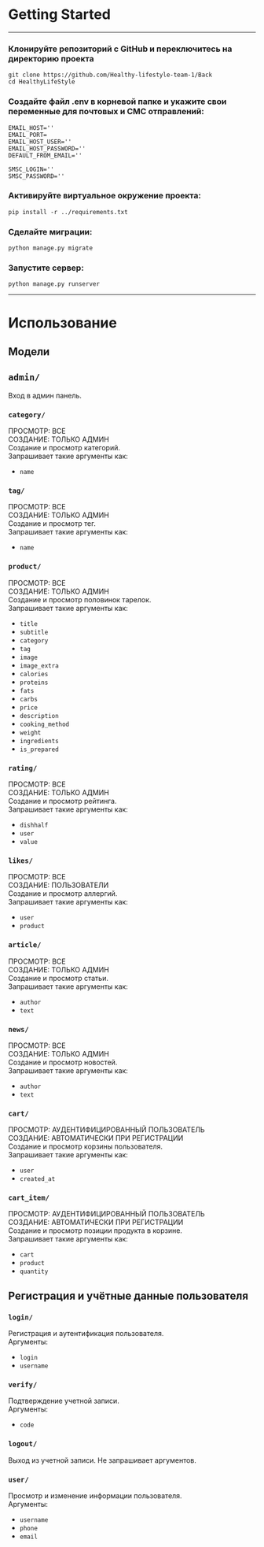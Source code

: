 # Getting Started
***
### Клонируйте репозиторий с GitHub и переключитесь на директорию проекта
```commandline
git clone https://github.com/Healthy-lifestyle-team-1/Back
cd HealthyLifeStyle
```

### Создайте файл .env в корневой папке и укажите свои переменные для почтовых и СМС отправлений:
```
EMAIL_HOST=''
EMAIL_PORT=
EMAIL_HOST_USER=''
EMAIL_HOST_PASSWORD=''
DEFAULT_FROM_EMAIL=''

SMSC_LOGIN=''
SMSC_PASSWORD=''
```

### Активируйте виртуальное окружение проекта:
```commandline
pip install -r ../requirements.txt
```

### Сделайте миграции:
```commandline
python manage.py migrate
```

### Запустите сервер:

```commandline
python manage.py runserver
```
---
# Использование

## Модели

## ```admin/```
Вход в админ панель.

### ```category/```
ПРОСМОТР: ВСЕ   
СОЗДАНИЕ: ТОЛЬКО АДМИН   
Создание и просмотр категорий.   
Запрашивает такие аргументы как:
* ```name```

### ```tag/```
ПРОСМОТР: ВСЕ   
СОЗДАНИЕ: ТОЛЬКО АДМИН   
Создание и просмотр тег.   
Запрашивает такие аргументы как:
* ```name```

### ```product/```
ПРОСМОТР: ВСЕ   
СОЗДАНИЕ: ТОЛЬКО АДМИН   
Создание и просмотр половинок тарелок.   
Запрашивает такие аргументы как:
* ```title```
* ```subtitle```
* ```category```
* ```tag```
* ```image```
* ```image_extra```
* ```calories```
* ```proteins```
* ```fats```
* ```carbs```
* ```price```
* ```description```
* ```cooking_method```
* ```weight```
* ```ingredients```
* ```is_prepared```

### ```rating/```
ПРОСМОТР: ВСЕ   
СОЗДАНИЕ: ТОЛЬКО АДМИН   
Создание и просмотр рейтинга.   
Запрашивает такие аргументы как:
* ```dishhalf```
* ```user```
* ```value```

### ```likes/```
ПРОСМОТР: ВСЕ   
СОЗДАНИЕ: ПОЛЬЗОВАТЕЛИ   
Создание и просмотр аллергий.   
Запрашивает такие аргументы как:
* ```user```
* ```product```

### ```article/```
ПРОСМОТР: ВСЕ   
СОЗДАНИЕ: ТОЛЬКО АДМИН   
Создание и просмотр статьи.   
Запрашивает такие аргументы как:
* ```author```
* ```text```

### ```news/```
ПРОСМОТР: ВСЕ   
СОЗДАНИЕ: ТОЛЬКО АДМИН   
Создание и просмотр новостей.   
Запрашивает такие аргументы как:
* ```author```
* ```text```

### ```cart/```
ПРОСМОТР: АУДЕНТИФИЦИРОВАННЫЙ ПОЛЬЗОВАТЕЛЬ   
СОЗДАНИЕ: АВТОМАТИЧЕСКИ ПРИ РЕГИСТРАЦИИ   
Создание и просмотр корзины пользователя.   
Запрашивает такие аргументы как:
* ```user```
* ```created_at```

### ```cart_item/```
ПРОСМОТР: АУДЕНТИФИЦИРОВАННЫЙ ПОЛЬЗОВАТЕЛЬ   
СОЗДАНИЕ: АВТОМАТИЧЕСКИ ПРИ РЕГИСТРАЦИИ   
Создание и просмотр позиции продукта в корзине.   
Запрашивает такие аргументы как:
* ```cart```
* ```product```
* ```quantity```

## Регистрация и учётные данные пользователя

### ```login/```
Регистрация и аутентификация пользователя.   
Аргументы:
* ```login```
* ```username```

### ```verify/```
Подтверждение учетной записи.   
Аргументы:
* ```code```

### ```logout/```
Выход из учетной записи. Не запрашивает аргументов.

### ```user/```
Просмотр и изменение информации пользователя.   
Аргументы:
* ```username```
* ```phone```
* ```email```